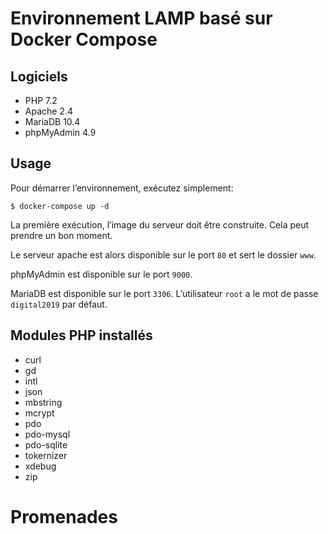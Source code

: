 # Environnement LAMP basé sur Docker Compose

## Logiciels

* PHP 7.2
* Apache 2.4
* MariaDB 10.4
* phpMyAdmin 4.9

## Usage

Pour démarrer l’environnement, exécutez simplement:

```
$ docker-compose up -d
```

La première exécution, l’image du serveur doit être construite. Cela peut prendre un bon moment.

Le serveur apache est alors disponible sur le port `80` et sert le dossier  `www`.

phpMyAdmin est disponible sur le port `9000`.

MariaDB est disponible sur le port `3306`. L’utilisateur `root` a le mot de passe `digital2019` par défaut.

## Modules PHP installés

* curl
* gd
* intl
* json
* mbstring
* mcrypt
* pdo
* pdo-mysql
* pdo-sqlite
* tokernizer
* xdebug
* zip
# Promenades
